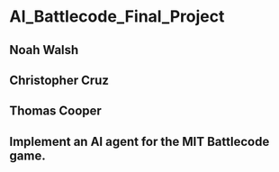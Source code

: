 # AI_Battlecode_Final_Project
## Noah Walsh
## Christopher Cruz
## Thomas Cooper
## Implement an AI agent for the MIT Battlecode game.

